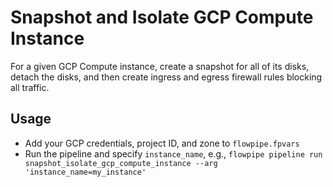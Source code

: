 # Snapshot and Isolate GCP Compute Instance

For a given GCP Compute instance, create a snapshot for all of its disks, detach the disks, and then create ingress and egress firewall rules blocking all traffic.

## Usage

- Add your GCP credentials, project ID, and zone to `flowpipe.fpvars`
- Run the pipeline and specify `instance_name`, e.g., `flowpipe pipeline run snapshot_isolate_gcp_compute_instance --arg 'instance_name=my_instance'`
